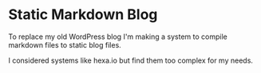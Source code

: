 # Static Markdown Blog

To replace my old WordPress blog I'm making a system to compile markdown files to static blog files.

I considered systems like hexa.io but find them too complex for my needs.